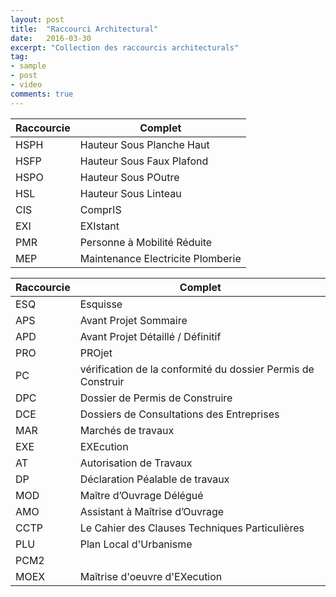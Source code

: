 ```yaml
---
layout: post
title:  "Raccourci Architectural"
date:   2016-03-30
excerpt: "Collection des raccourcis architecturals"
tag:
- sample
- post
- video
comments: true
---
```


Raccourcie | Complet
-----------|-----------
HSPH | Hauteur Sous Planche Haut
HSFP | Hauteur Sous Faux Plafond
HSPO | Hauteur Sous POutre
HSL | Hauteur Sous Linteau
CIS | ComprIS
EXI | EXIstant
PMR | Personne à Mobilité Réduite
MEP | Maintenance Electricite Plomberie

Raccourcie | Complet
-----------|-----------
ESQ | Esquisse
APS | Avant Projet Sommaire
APD | Avant Projet Détaillé / Définitif
PRO | PROjet
PC | vérification de la conformité du dossier Permis de Construir
DPC | Dossier de Permis de Construire
DCE | Dossiers de Consultations des Entreprises
MAR | Marchés de travaux
EXE | EXEcution
AT | Autorisation de Travaux
DP | Déclaration Péalable de travaux
MOD | Maître d’Ouvrage Délégué
AMO | Assistant à Maîtrise d’Ouvrage
CCTP | Le Cahier des Clauses Techniques Particulières
PLU | Plan Local d'Urbanisme
PCM2 | 
MOEX | Maîtrise d'oeuvre d'EXecution


